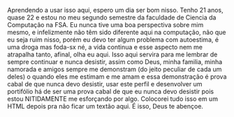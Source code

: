 Aprendendo a usar isso aqui, espero um dia ser bom nisso.
Tenho 21 anos, quase 22 e estou no meu segundo semestre da faculdade de Ciencia da Computação na FSA. 
Eu nunca tive uma boa perspectiva sobre mim mesmo, e infelizmente não têm sido diferente aqui na computação, não que eu seja ruim nisso, porém eu devo ter algum problema com autoestima, é uma droga mas foda-sx né, a vida continua e esse aspecto nem me atrapalha tanto, afinal, olha eu aqui. 
Isso aqui servira para me lembrar de sempre continuar e nunca desistir, assim como Deus, minha familia, minha namorada e amigos sempre me demonstram (do jeito peculiar de cada um deles) o quando eles me estimam e me amam e essa demonstração é prova cabal de que nunca devo desistir, usar este perfil e desenvolver um portifólio há de ser uma prova cabal de que eu nunca devo desistir pois estou NITIDAMENTE me esforçando por algo. 
Colocorei tudo isso em um HTML depois pra não ficar um textão aqui. É isso, Deus te abençoe.
